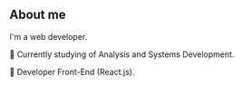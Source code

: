 ## About me
I'm a web developer.

👨 Currently studying of Analysis and Systems Development.

👨 Developer Front-End (React.js).
